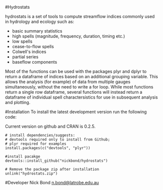 #Hydrostats

 hydrostats is a set of tools to compute streamflow indices commonly used in hydrology and ecology such as:
- basic summary statistics
- high spells (magnitude, frequency, duration, timing etc.)
- low spells
- cease-to-flow spells
- Colwell's indices
- partial series
- baseflow components

	
Most of the functions can be used with the packages plyr and dplyr to return a dataframe of indices based on an additional grouping variable. This allows the analysis (for example) of data from multiple gauges simultaneously, without the need to write a for loop. While most functions return a single row dataframe, several functions will instead return a dataframe of individual spell charactersistics for use in subsequent analysis and plotting.

#Installation
To install the latest development version run the following code: 

Current version on github and CRAN is 0.2.5.

	# install dependencies/suggests:
	# devtools required only to install from Github; 
	# plyr required for examples
	install.packages(c("devtools", "plyr"))

	#install pacakge
	devtools::install_github("nickbond/hydrostats")

	# Remove the package zip after installation
	unlink("hydrostats.zip")


#Developer
Nick Bond n.bond@latrobe.edu.au
